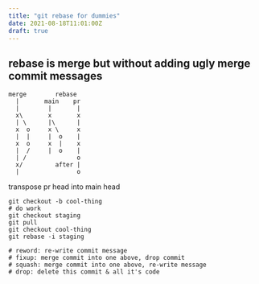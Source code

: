 ```yaml
---
title: "git rebase for dummies"
date: 2021-08-18T11:01:00Z
draft: true
---
```


## rebase is merge but without adding ugly merge commit messages

```
merge        rebase
  |       main    pr
  |        |       |
  x\       x       x
  | \      |\      |
  x  o     x \     x
  |  |     |  o    |
  x  o     x  |    x
  |  /     |  o    |
  | /              o
  x/         after |
  |                o
```

transpose pr head into main head

```shell
git checkout -b cool-thing
# do work
git checkout staging
git pull
git checkout cool-thing
git rebase -i staging

# reword: re-write commit message
# fixup: merge commit into one above, drop commit
# squash: merge commit into one above, re-write message
# drop: delete this commit & all it's code
```
